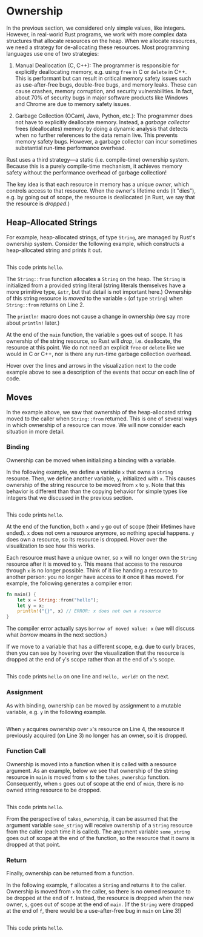 # Ownership

In the previous section, we considered only simple values, like integers.
However, in real-world Rust programs, we work with more complex data structures that
allocate resources on the heap. When we allocate resources, we need a strategy
for de-allocating these resources. Most programming languages use one of two
strategies:

1. Manual Deallocation (C, C++): The programmer is responsible for explicitly
deallocating memory, e.g. using `free` in C or `delete` in C++. This is
performant but can result in critical memory safety issues such as use-after-free bugs,
double-free bugs, and memory leaks. These can cause crashes, memory corruption, and 
security vulnerabilities. In fact, about 70% of security bugs in major software 
products like Windows and Chrome are due to memory safety issues.

2. Garbage Collection (OCaml, Java, Python, etc.): The programmer does not have to
explicitly deallocate memory. Instead, a *garbage collector* frees (deallocates)
memory by doing a dynamic analysis that detects when no further references to the data remain
live. 
This prevents memory
safety bugs. However, a garbage collector can incur sometimes substantial run-time
performance overhead.

Rust uses a third strategy—a static (i.e. compile-time) ownership system.
Because this is a purely compile-time mechanism, it achieves memory safety
without the performance overhead of garbage collection!

The key idea is that each resource in memory has a unique *owner*,
which controls access to that resource. When the
owner's lifetime ends (it "dies"), e.g. by going out of scope, 
the resource is deallocated (in Rust,
we say that the resource is *dropped*.)

## Heap-Allocated Strings

For example, heap-allocated strings, of type `String`, are managed by Rust's ownership system.
Consider the following example, which constructs a heap-allocated string and
prints it out.

<div class="flex-container vis_block" style="position:relative; margin-left:-75px; margin-right:-75px; display: flex;">
  <object type="image/svg+xml" class="string_from_print code_panel" data="assets/code_examples/string_from_print/vis_code.svg"></object>
  <object type="image/svg+xml" class="string_from_print tl_panel" data="assets/code_examples/string_from_print/vis_timeline.svg" style="width: auto;" onmouseenter="helpers('string_from_print')"></object>
</div>

This code prints `hello`.

The `String::from` function allocates a `String` on the heap. The `String` is
initialized from a provided string literal (string literals themselves have a
more primitive type, `&str`, but that detail is not important here.) Ownership
of this string resource is *moved* to the variable `s` (of type `String`) when
`String::from` returns on Line 2.

The `println!` macro does not cause a change in ownership (we say more about
`println!` later.)

At the end of the `main` function, the variable `s` goes out of scope. It has
ownership of the string resource, so Rust will *drop*, i.e. deallocate, the
resource at this point. We do not need an explicit `free` or `delete` like we
would in C or C++, nor is there any run-time garbage collection overhead. 

Hover over the lines and arrows in the visualization next to the code example
above to see a description of the events that occur on each line of code.

## Moves

In the example above, we saw that ownership of the heap-allocated string moved
to the caller when `String::from` returned. This is one of several ways in which
ownership of a resource can move. We will now consider each situation in
more detail. 

### Binding
Ownership can be moved when initializing a binding with a variable. 

In the following example, we define a variable `x` that owns a `String`
resource. Then, we define another variable, `y`, initialized with `x`. This
causes ownership of the string resource to be moved from `x` to `y`. Note that
this behavior is different than than the copying behavior for simple types like
integers that we discussed in the previous section. 

<div class="flex-container vis_block" style="position:relative; margin-left:-75px; margin-right:-75px; display: flex;">
  <object type="image/svg+xml" class="string_from_move_print code_panel" data="assets/code_examples/string_from_move_print/vis_code.svg"></object>
  <object type="image/svg+xml" class="string_from_move_print tl_panel" data="assets/code_examples/string_from_move_print/vis_timeline.svg" style="width: auto;" onmouseenter="helpers('string_from_move_print')"></object>
</div>

This code prints `hello`.

At the end of the function, both `x` and `y` go out of scope (their lifetimes
have ended). `x` does not own a resource anymore, so nothing special happens.
`y` does own a resource, so its resource is dropped. Hover over the
visualization to see how this works.

Each resource must have a unique owner, so `x` will no longer own the `String`
resource after it is moved to `y`. This means that access to the resource
through `x` is no longer possible. Think of it like handing a resource to
another person: you no longer have access to it once it has moved. For
example, the following generates a compiler error:

```rust
fn main() {
    let x = String::from("hello");
    let y = x;
    println!("{}", x) // ERROR: x does not own a resource
}
```
The compiler error actually says `borrow of moved value: x` (we will discuss what
*borrow* means in the next section.)

If we move to a variable that has a different scope, e.g. due to curly braces, 
then you can see by
hovering over the visualization that the resource is dropped at the end of `y`'s
scope rather than at the end of `x`'s scope.

<div class="flex-container vis_block" style="position:relative; margin-left:-75px; margin-right:-75px; display: flex;">
  <object type="image/svg+xml" class="move_different_scope code_panel" data="assets/code_examples/move_different_scope/vis_code.svg"></object>
  <object type="image/svg+xml" class="move_different_scope tl_panel" data="assets/code_examples/move_different_scope/vis_timeline.svg" style="width: auto;" onmouseenter="helpers('move_different_scope')"></object>
</div>

This code prints `hello` on one line and `Hello, world!` on the next.

### Assignment

As with binding, ownership can be moved by assignment to a mutable variable,
e.g. `y` in the following example.

<div class="flex-container vis_block" style="position:relative; margin-left:-75px; margin-right:-75px; display: flex;">
  <object type="image/svg+xml" class="move_assignment code_panel" data="assets/modified_examples/move_assignment/vis_code.svg"></object>
  <object type="image/svg+xml" class="move_assignment tl_panel" data="assets/modified_examples/move_assignment/vis_timeline.svg" style="width: auto;" onmouseenter="helpers('move_assignment')"></object>
</div>

When `y` acquires ownership over `x`'s resource on Line 4, the resource it
previously acquired (on Line 3) no longer has an owner, so it is dropped.

### Function Call

Ownership is moved into a function when it is called with a resource argument. 
As an example, 
below we see that ownership of the string resource in `main` is moved from `s`
to the `takes_ownership` function. Consequently, when `s` goes out of scope at
the end of `main`, there is no owned string resource to be dropped.

<div class="flex-container vis_block" style="position:relative; margin-left:-75px; margin-right:-75px; display: flex;">
  <object type="image/svg+xml" class="func_take_ownership code_panel" data="assets/modified_examples/func_take_ownership/vis_code.svg"></object>
  <object type="image/svg+xml" class="func_take_ownership tl_panel" data="assets/modified_examples/func_take_ownership/vis_timeline.svg" style="width: auto;" onmouseenter="helpers('func_take_ownership')"></object>
</div>

This code prints `hello`.

From the perspective of `takes_ownership`, it can be assumed that the argument
variable `some_string` will receive ownership of a `String` resource from the
caller (each time it is called). The argument variable `some_string` goes out of
scope at the end of the function, so the resource that it owns is dropped at
that point.

### Return

Finally, ownership can be returned from a function. 

In the following example, `f` allocates a `String` and returns it to the
caller. Ownership is moved from `x` to the caller, so there is no owned resource
to be dropped at the end of `f`. Instead, the resource is dropped when the new
owner, `s`, goes out of scope at the end of `main`. (If the `String` were
dropped at the end of `f`, there would be a use-after-free bug in `main` on Line
3!)

<div class="flex-container vis_block" style="position:relative; margin-left:-75px; margin-right:-75px; display: flex;">
  <object type="image/svg+xml" class="move_func_return code_panel" data="assets/modified_examples/move_func_return/vis_code.svg"></object>
  <object type="image/svg+xml" class="move_func_return tl_panel" data="assets/modified_examples/move_func_return/vis_timeline.svg" style="width: auto;" onmouseenter="helpers('move_func_return')"></object>
</div>

This code prints `hello`.